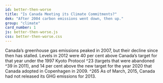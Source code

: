 ```yaml
---
id: better-then-worse
title: "Is Canada Meeting its Climate Commitments?"
dek: "After 2004 carbon emissions went down, then up."
group: "climate"
card_number: 1
js: better-then-worse.js
css: better-then-worse.css
---
```

<div id="better-then-worse-datavis"></div>

Canada’s greenhouse gas emissions peaked in 2007, but their decline since then has stalled. Levels in 2012 were 40 per cent above Canada’s target for that year under the 1997 Kyoto Protocol ^23 (targets that were abandoned ^39 in 2011), and 14 per cent above the new target for the year 2020 that Canada adopted in Copenhagen in 2009. ^265 As of March, 2015, Canada had not released its GHG emissions for 2013.
